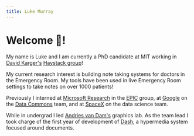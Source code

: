 ```yaml
---
title: Luke Murray
---
```


# Welcome 👋!

My name is Luke and I am currently a PhD candidate at MIT working in [David Karger's](http://people.csail.mit.edu/karger/) [Haystack group](http://haystack.csail.mit.edu/)!

My current research interest is building note taking systems for doctors in the Emergency Room. My tools have been used in live Emergency Room settings to take notes on over 1000 patients!

Previously I interned at [Microsoft Research](https://www.microsoft.com/en-us/research/) in the [EPIC](https://www.microsoft.com/en-us/research/group/epic/) group, at [Google](https://www.google.com/) on the [Data Commons](https://datacommons.org/) team, and at [SpaceX](https://www.spacex.com/) on the data science team.

While in undergrad I led [Andries van Dam's](https://cs.brown.edu/people/avandam/) graphics lab. As the team lead I took charge of the first year of development of [Dash](https://dl.acm.org/doi/abs/10.1145/3372923.3404807), a hypermedia system focused around documents.
